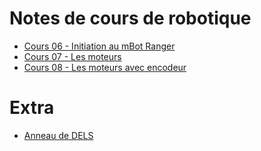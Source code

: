 # Notes de cours de robotique
- [Cours 06 - Initiation au mBot Ranger](1SX_cours_06/readme.md)
- [Cours 07 - Les moteurs](1SX_cours_07/readme.md)
- [Cours 08 - Les moteurs avec encodeur](1SX_cours_08/readme.md)

# Extra
- [Anneau de DELS](extra/anneau_dels.md)
